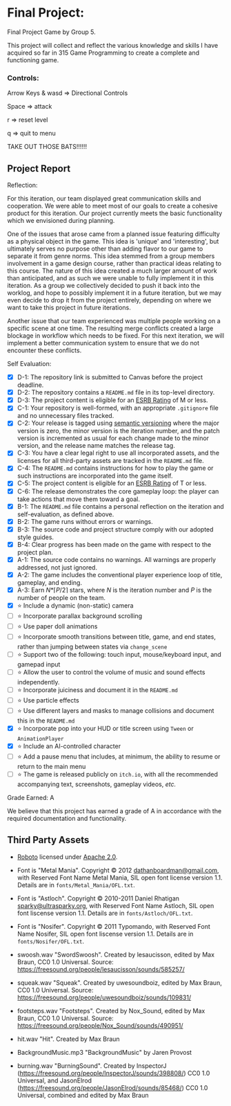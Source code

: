 # Final Project: 
Final Project Game by Group 5.

This project will collect and reflect the various knowledge and skills I have acquired so far in 315 Game Programming to create a complete and functioning game.

### Controls:
Arrow Keys & wasd => Directional Controls

Space => attack

r => reset level

q => quit to menu

TAKE OUT THOSE BATS!!!!!!


## Project Report

Reflection:

For this iteration, our team displayed great communication skills and cooperation. We were able to meet most of our goals to create a cohesive product for this iteration. Our project currently meets the basic functionality which we envisioned during planning.

One of the issues that arose came from a planned issue featuring difficulty as a physical object in the game. This idea is 'unique' and 'interesting', but ultimately serves no purpose other than adding flavor to our game to separate it from genre norms. This idea stemmed from a group members involvement in a game design course, rather than practical ideas relating to this course. The nature of this idea created a much larger amount of work than anticipated, and as such we were unable to fully implement it in this iteration. As a group we collectively decided to push it back into the worklog, and hope to possibly implement it in a future iteration, but we may even decide to drop it from the project entirely, depending on where we want to take this project in future iterations.

Another issue that our team experienced was multiple people working on a specific scene at one time. The resulting merge conflicts created a large blockage in workflow which needs to be fixed. For this next iteration, we will implement a better communication system to ensure that we do not encounter these conflicts.

Self Evaluation:
- [X] D-1: The repository link is submitted to Canvas before the project deadline.
- [X] D-2: The repository contains a <code>README.md</code> file in its top-level directory.
- [X] D-3: The project content is eligible for an <a href="https://www.esrb.org/ratings-guide/">ESRB Rating</a> of M or less.
- [X] C-1: Your repository is well-formed, with an appropriate <code>.gitignore</code> file and no unnecessary files tracked.
- [X] C-2: Your release is tagged using <a href="https://semver.org/">semantic versioning</a> where the major version is zero, the minor version is the iteration number, and the patch version is incremented as usual for each change made to the minor version, and the release name matches the release tag.
- [X] C-3: You have a clear legal right to use all incorporated assets, and the licenses for all third-party assets are tracked in the <code>README.md</code> file.
- [X] C-4: The <code>README.md</code> contains instructions for how to play the game or such instructions are incorporated into the game itself.
- [X] C-5: The project content is eligible for an <a href="https://www.esrb.org/ratings-guide/">ESRB Rating</a> of T or less.
- [X] C-6: The release demonstrates the core gameplay loop: the player can take actions that move them toward a goal.
- [X] B-1: The <code>README.md</code> file contains a personal reflection on the iteration and self-evaluation, as defined above.
- [X] B-2: The game runs without errors or warnings.
- [X] B-3: The source code and project structure comply with our adopted style guides.
- [X] B-4: Clear progress has been made on the game with respect to the project plan.
- [X] A-1: The source code contains no warnings. All warnings are properly addressed, not just ignored.
- [X] A-2: The game includes the conventional player experience loop of title, gameplay, and ending.
- [X] A-3: Earn <em>N</em>*&lceil;<em>P</em>/2&rceil; stars, where <em>N</em> is the iteration number and <em>P</em> is the number of people on the team.
- [X] ⭐ Include a dynamic (non-static) camera
- [ ] ⭐ Incorporate parallax background scrolling
- [ ] ⭐ Use paper doll animations
- [ ] ⭐ Incorporate smooth transitions between title, game, and end states, rather than jumping between states via <code>change_scene</code>
- [ ] ⭐ Support two of the following: touch input, mouse/keyboard input, and gamepad input
- [ ] ⭐ Allow the user to control the volume of music and sound effects independently.
- [ ] ⭐ Incorporate juiciness and document it in the <code>README.md</code>
- [ ] ⭐ Use particle effects
- [ ] ⭐ Use different layers and masks to manage collisions and document this in the <code>README.md</code>
- [X] ⭐ Incorporate pop into your HUD or title screen using <code>Tween</code> or <code>AnimationPlayer</code>
- [X] ⭐ Include an AI-controlled character
- [ ] ⭐ Add a pause menu that includes, at minimum, the ability to resume or return to the main menu
- [ ] ⭐ The game is released publicly on <code>itch.io</code>, with all the recommended accompanying text, screenshots, gameplay videos, <i>etc.</i>

Grade Earned: A

We believe that this project has earned a grade of A in accordance with the required documentation and functionality.

## Third Party Assets

- [Roboto](https://fonts.google.com/specimen/Roboto) licensed under [Apache 2.0](http://www.apache.org/licenses/LICENSE-2.0).

- Font is "Metal Mania". Copyright &copy; 2012 <dathanboardman@gmail.com>, with Reserved Font Name Metal Mania, SIL open font license version 1.1. Details are in `fonts/Metal_Mania/OFL.txt`.

- Font is "Astloch". Copyright &copy; 2010-2011 Daniel Rhatigan <sparky@ultrasparky.org>, with Reserved Font Name Astloch, SIL open font liscense version 1.1. Details are in `fonts/Astloch/OFL.txt`.

- Font is "Nosifer". Copyright &copy; 2011 Typomando, with Reserved Font Name Nosifer, SIL open font liscense version 1.1. Details are in `fonts/Nosifer/OFL.txt`.

- swoosh.wav "SwordSwoosh". Created by lesaucisson, edited by Max Braun, CC0 1.0 Universal. Source: https://freesound.org/people/lesaucisson/sounds/585257/

- squeak.wav "Squeak". Created by uwesoundboiz, edited by Max Braun, CC0 1.0 Universal. Source: https://freesound.org/people/uwesoundboiz/sounds/109831/

- footsteps.wav "Footsteps". Created by Nox_Sound, edited by Max Braun, CC0 1.0 Universal. Source: https://freesound.org/people/Nox_Sound/sounds/490951/

- hit.wav "Hit". Created by Max Braun

- BackgroundMusic.mp3 "BackgroundMusic" by Jaren Provost

- burning.wav "BurningSound". Created by InspectorJ (https://freesound.org/people/InspectorJ/sounds/398808/) CC0 1.0 Universal, and JasonElrod (https://freesound.org/people/JasonElrod/sounds/85468/) CC0 1.0 Universal, combined and edited by Max Braun